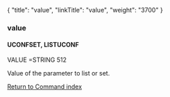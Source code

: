 {
    "title": "value",
    "linkTitle": "value",
    "weight": "3700"
}<span id="value"></span>

### value

#### UCONFSET, LISTUCONF

VALUE =STRING 512

Value of the parameter to list or set.

[Return to Command index](../../)
